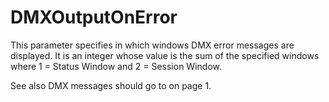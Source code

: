 # DMXOutputOnError

This parameter specifies in which windows DMX error messages are displayed. It is an integer whose value is the sum of the specified windows where 1 = Status Window and 2 = Session Window.

See also DMX messages should go to on page 1.
